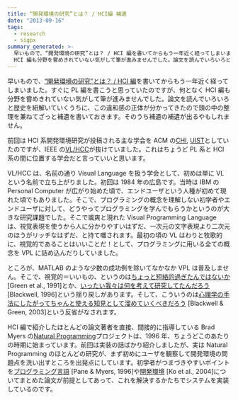 ```yaml
---
title: “開発環境の研究”とは？ / HCI編 補遺
date: "2013-09-16"
tags:
  - research
  - sigpx
summary_generated: >-
  早いもので、“開発環境の研究”とは？ / HCI 編を書いてからもう一年近く経ってしまいました。すぐに PL 編を書こうと思っていたのですが、何となく
  HCI 編も分野を嘗めきれていない気がして筆が進みませんでした。論文を読んでいろいろと歴史を紐解いていくうちに、この違和感...
---
```


早いもので、[“開発環境の研究”とは？ / HCI 編](http://junkato.jp/ja/blog/2012/11/21/devenv-research-hci/)を書いてからもう一年近く経ってしまいました。すぐに PL 編を書こうと思っていたのですが、何となく HCI 編も分野を嘗めきれていない気がして筆が進みませんでした。論文を読んでいろいろと歴史を紐解いていくうちに、この違和感の正体が分かってきたので頭の中の整理を兼ねてざっと補遺を書いておきます。そのうち補遺の補遺が出るやもしれません。

前回は HCI 系開発環境研究が投稿される主な学会を ACM の[CHI](http://chi2013.acm.org/), [UIST](http://www.acm.org/uist/)としていたのですが、IEEE の[VL/HCC](http://conferences.computer.org/VLHCC/)が抜けていました。これはちょうど PL 系と HCI 系の間に位置する学会だと言っていいと思います。

VL/HCC は、名前の通り Visual Language を扱う学会として、初めは単に VL という名前で立ち上がりました。初回は 1984 年の広島です。当時は IBM の Personal Computer が広がり始めた頃で、エンドユーザという人種が初めて現れた頃でもありました。そこで、プログラミングの概念を理解しない初学者やエンドユーザに対して、どうやってプログラミングを学んでもらうかというのが大きな研究課題でした。そこで颯爽と現れた Visual Programming Language は、視覚表現を使うから人に分かりやすいはずだ、一次元の文字表現より二次元のほうがリッチなはずだ、と持て囃されます。最初の頃の VL はわりと牧歌的に、視覚的であることはいいことだ！として、プログラミングに用いる全ての概念を VPL に詰め込んだりしていました。

ところが、MATLAB のような少数の成功例を除いてなかなか VPL は普及しません。そこで、視覚的＝いいもの、というのは[ちょっと短絡的過ぎたんではないか](http://books.google.com/books?id=KT_bpSSJBgcC&lpg=PA121&ots=xOqA9RqCmE&dq=comprehensibility%20of%20visual%20and%20textual%20programs&lr&pg=PA121#v=onepage&q=comprehensibility%20of%20visual%20and%20textual%20programs&f=false "Comprehensibility of visual and textual programs: A test of superlativism against the’match-mismatch’conjecture")[Green et al., 1991]とか、[いったい我々は何を考えて研究してたんだろう](http://dx.doi.org/10.1109/VL.1996.545293 "Metacognitive theories of visual programming: what do we think we are doing?") [Blackwell, 1996]という揺り戻しがあります。そして、こういうのは[心理学の手法にしたがってちゃんと使える知見として溜めていくべきだろう](http://books.google.co.jp/books?id=gGyEOjkdpbYC&lpg=PA103&ots=6xumBtoOkX&dq=the%20cognitive%20dimensions%20of%20notations%20framework&lr&pg=PA103#v=onepage&q=the%20cognitive%20dimensions%20of%20notations%20framework&f=false "Notational systems–the cognitive dimensions of notations framework") [Blackwell & Green, 2003]という反省がなされます。

HCI 編で紹介したほとんどの論文著者を直接、間接的に指導している Brad Myers の[Natural Programming](http://www.cs.cmu.edu/~NatProg/index.html "Natural Programming Project, Carnegie Mellon University 1996-2013")プロジェクトは、1996 年、ちょうどこのあたりの時期に始まっています。前回は実装の話ばかり紹介しましたが、実は Natural Programming のほとんどの研究が、まず初めにユーザを観察して開発環境の問題点を洗い出すところを出発点にしています。初学者がつまづきやすいポイントを[プログラミング言語](http://www.cs.cmu.edu/~pane/cmu-cs-96-132.html "Usability Issues in the Design of Novice Programming Systems") [Pane & Myers, 1996]や[開発環境](http://dx.doi.org/10.1109/VLHCC.2004.47 "Six Learning Barriers in End-User Programming Systems") [Ko et al., 2004]についてまとめた論文が前提としてあって、これを解決するかたちでシステムを実装しているのです。

